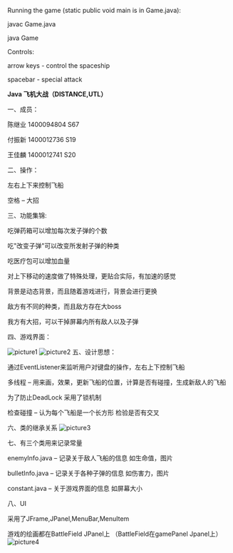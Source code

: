 Running the game (static public void main is in Game.java):

  javac Game.java

  java Game
  

Controls:

  arrow keys - control the spaceship

  spacebar - special attack

**Java 飞机大战（DISTANCE,UTL）**

一、成员：

陈继业 1400094804 S67

付振新 1400012736 S19

王佳麟 1400012741 S20

二、操作：

左右上下来控制飞船

空格 – 大招

三、功能集锦:

吃弹药箱可以增加每次发子弹的个数

吃&quot;改变子弹&quot;可以改变所发射子弹的种类

吃医疗包可以增加血量

对上下移动的速度做了特殊处理，更贴合实际，有加速的感觉

背景是动态背景，而且随着游戏进行，背景会进行更换

敌方有不同的种类，而且敌方存在大boss

我方有大招，可以干掉屏幕内所有敌人以及子弹

四、游戏界面：

![picture1](https://cloud.githubusercontent.com/assets/8156002/18005317/79f953b8-6bc3-11e6-80fc-c65ea1ca9cfa.png)
![picture2](https://cloud.githubusercontent.com/assets/8156002/18005316/79ec8d90-6bc3-11e6-92cf-9185a4d4263c.png)
五、设计思想：

通过EventListener来监听用户对键盘的操作，左右上下控制飞船

多线程 – 用来画，效果，更新飞船的位置，计算是否有碰撞，生成新敌人的飞船

为了防止DeadLock 采用了锁机制

检查碰撞 – 认为每个飞船是一个长方形 检验是否有交叉

六、类的继承关系
![picture3](https://cloud.githubusercontent.com/assets/8156002/18005315/79e94e14-6bc3-11e6-8477-72d93adf8ad4.png)

七、有三个类用来记录常量

enemyInfo.java – 记录关于敌人飞船的信息 如生命值，图片

bulletInfo.java – 记录关于各种子弹的信息 如伤害力，图片

constant.java – 关于游戏界面的信息 如屏幕大小

八、UI

采用了JFrame,JPanel,MenuBar,MenuItem

游戏的绘画都在BattleField JPanel上 （BattleField在gamePanel Jpanel上）
![picture4](https://cloud.githubusercontent.com/assets/8156002/18005314/79e15d62-6bc3-11e6-8dc3-0bf20474cab8.png)
